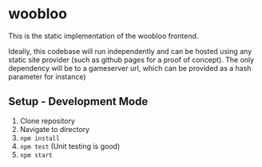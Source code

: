 # woobloo

This is the static implementation of the woobloo frontend.

Ideally, this codebase will run independently and can be hosted using any static site provider (such as github pages for a proof of concept). The only dependency will be to a gameserver url, which can be provided as a hash parameter for instance)

## Setup - Development Mode

1. Clone repository
2. Navigate to directory
3. `npm install`
4. `npm test` (Unit testing is good)
5. `npm start`
